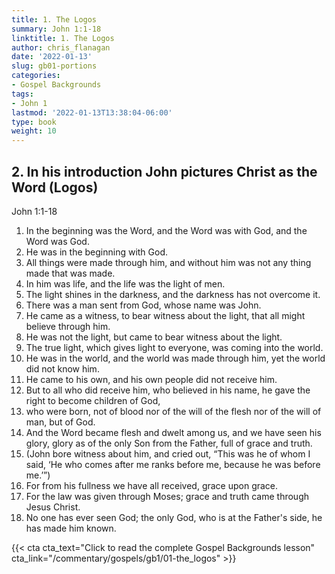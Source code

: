 ```yaml
---
title: 1. The Logos
summary: John 1:1-18
linktitle: 1. The Logos
author: chris_flanagan
date: '2022-01-13'
slug: gb01-portions
categories:
- Gospel Backgrounds
tags:
- John 1
lastmod: '2022-01-13T13:38:04-06:00'
type: book
weight: 10
---
```


## 2. In his introduction John pictures Christ as the Word (Logos)

John 1:1-18                                                                                                            
1.  In the beginning was the Word, and the Word was with God, and the Word was God.
2.  He was in the beginning with God.
3.  All things were made through him, and without him was not any thing made that was made.
4.  In him was life, and the life was the light of men.
5.  The light shines in the darkness, and the darkness has not overcome it.
6.  There was a man sent from God, whose name was John.
7.  He came as a witness, to bear witness about the light, that all might believe through him.
8.  He was not the light, but came to bear witness about the light.
9.  The true light, which gives light to everyone, was coming into the world.
10.  He was in the world, and the world was made through him, yet the world did not know him.
11.  He came to his own, and his own people did not receive him.
12.  But to all who did receive him, who believed in his name, he gave the right to become children of God,
13.  who were born, not of blood nor of the will of the flesh nor of the will of man, but of God.
14.  And the Word became flesh and dwelt among us, and we have seen his glory, glory as of the only Son from the Father, full of grace and truth.
15.  (John bore witness about him, and cried out, “This was he of whom I said, ‘He who comes after me ranks before me, because he was before me.’”)
16.  For from his fullness we have all received, grace upon grace.
17.  For the law was given through Moses; grace and truth came through Jesus Christ.
18.  No one has ever seen God; the only God, who is at the Father's side, he has made him known.


{{< cta cta_text="Click to read the complete Gospel Backgrounds lesson" cta_link="/commentary/gospels/gb1/01-the_logos" >}}

